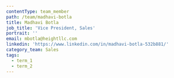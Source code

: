 ```yaml
---
contentType: team_member
path: /team/madhavi-botla
title: Madhavi Botla
job_title: 'Vice President, Sales'
portrait: ''
email: mbotla@heightllc.com
linkedin: 'https://www.linkedin.com/in/madhavi-botla-532b881/'
category_team: Sales
tags:
  - term_1
  - term_2
---
```


